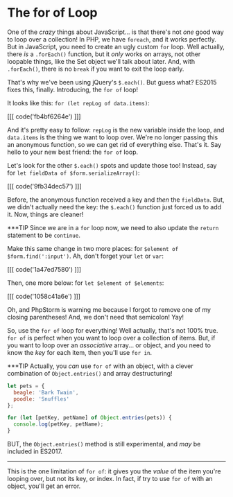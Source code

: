 # The for of Loop

One of the *crazy* things about JavaScript... is that there's not *one* good way
to loop over a collection! In PHP, we have `foreach`, and it works perfectly. But
in JavaScript, you need to create an ugly custom `for` loop. Well actually, there
*is* a `.forEach()` function, but it *only* works on arrays, not other loopable
things, like the Set object we'll talk about later. And, with `.forEach()`, there is
no `break` if you want to exit the loop early.

That's why we've been using jQuery's `$.each()`. But guess what? ES2015 fixes this,
finally. Introducing, the `for of` loop!

It looks like this: `for (let repLog of data.items)`:

[[[ code('fb4bf6264e') ]]]

And it's pretty easy to follow: `repLog` is the new variable inside the loop, and `data.items`
is the thing we want to loop over. We're no longer passing this an anonymous function,
so we can get rid of everything else. That's it. Say hello to your new best friend:
the `for of` loop.

Let's look for the other `$.each()` spots and update those too! Instead, say
for `let fieldData of $form.serializeArray()`:

[[[ code('9fb34dec57') ]]]

Before, the anonymous function received a key and *then* the `fieldData`. But,
we didn't actually need the key: the `$.each()` function just forced us to add it.
Now, things are cleaner!

***TIP
Since we are in a `for` loop now, we need to also update the `return` statement to be `continue`.

Make this same change in two more places: for `$element of $form.find(':input')`.
Ah, don't forget your `let` or `var`:

[[[ code('1a47ed7580') ]]]

Then, one more below: for `let $element of $elements`:

[[[ code('1058c41a6e') ]]]

Oh, and PhpStorm is warning me because I forgot to remove one of my closing parentheses!
And, we don't need that semicolon! Yay!

So, use the `for of` loop for everything! Well actually, that's not 100% true. `for of`
is perfect when you want to loop over a collection of items. But, if you want to
loop over an *associative* array... or object, and you need to know the *key* for
each item, then you'll use `for in`.

***TIP
Actually, you *can* use `for of` with an object, with a clever combination of
`Object.entries()` and array destructuring!

```js
let pets = {
  beagle: 'Bark Twain',
  poodle: 'Snuffles'
};

for (let [petKey, petName] of Object.entries(pets)) {
  console.log(petKey, petName);
}
```

BUT, the `Object.entries()` method is still experimental, and *may* be
included in ES2017.
***

This is the one limitation of `for of`: it gives you the *value* of the
item you're looping over, but not its key, or index. In fact, if try to
use `for of` with an object, you'll get an error.
